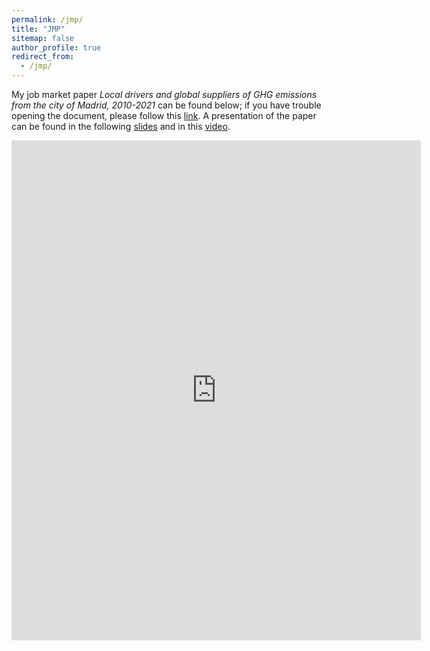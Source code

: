 ```yaml
---
permalink: /jmp/
title: "JMP"
sitemap: false
author_profile: true
redirect_from: 
  - /jmp/
---
```

My job market paper *Local drivers and global suppliers of GHG emissions from the city of Madrid, 2010-2021* can be found below; if you have trouble opening the document, please follow this [link](http://jferrherz.github.io/files/ferrer_jmp.pdf). A presentation of the paper can be found in the following [slides](http://jferrherz.github.io/files/2024_ferrer_jmp_slides.pdf) and in this [video](https://www.youtube.com/watch?v=vE6tcUcb54M&embeds_referring_euri=https%3A%2F%2Fwebinars.shaio.es%2F&source_ve_path=MjM4NTE).

<embed src="https://jferrherz.github.io/files/ferrer_jmp.pdf" type="application/pdf" width='130%' height='800px' />
